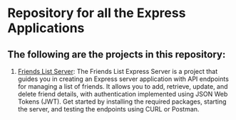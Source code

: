 # Repository for all the Express Applications
## The following are the projects in this repository:
1. [Friends List Server](https://github.com/mbommakanti98/Fullstack-Development/tree/main/Express%20Framework%20Applications/Friends%20List%20Server): The Friends List Express Server is a project that guides you in creating an Express server application with API endpoints for managing a list of friends. It allows you to add, retrieve, update, and delete friend details, with authentication implemented using JSON Web Tokens (JWT). Get started by installing the required packages, starting the server, and testing the endpoints using CURL or Postman.
